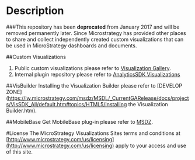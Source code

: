 # Description
###This repository has been **deprecated** from January 2017 and will be removed permanently later. Since Microstrategy has provided other places to share and collect independently created custom visualizations that can be used in MicroStrategy dashboards and documents.

##Custom Visualizations
1. Public custom visualizations please refer to [Visualization Gallery](https://community.microstrategy.com/t5/Visualization-Library/bg-p/vizgallery). 
2. Internal plugin repository please refer to [AnalyticsSDK Visualizations](https://github.microstrategy.com/AnalyticsSDK/Visualizations)

##VisBuilder
Installing the Visualization Builder please refer to [DEVELOP ZONE](https://lw.microstrategy.com/msdz/MSDL/_CurrentGARelease/docs/projects/VisSDK_All/default.htm#topics/HTML5/Installing the Visualization Builder.htm).

##MobileBase
Get MobileBase plug-in please refer to [MSDZ](https://lw.microstrategy.com/msdz/MSDL/_CurrentGARelease/docs/projects/VisSDK_All/default.htm#topics/HTML5/Deploying_a_custom_visualization.htm). 

#License
The MicroStrategy Visualizations Sites terms and conditions at [http://www.microstrategy.com/us/licensing](http://www.microstrategy.com/us/licensing) apply to your access and use of this site.